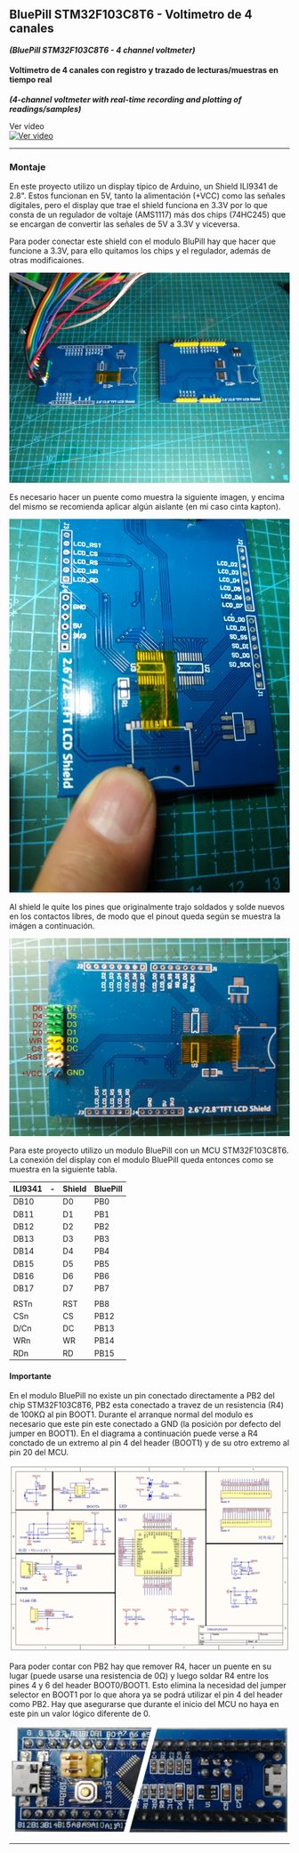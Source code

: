 ## BluePill STM32F103C8T6 - Voltimetro de 4 canales
***(BluePill STM32F103C8T6 - 4 channel voltmeter)***
#### Voltimetro de 4 canales con registro y trazado de lecturas/muestras en tiempo real
***(4-channel voltmeter with real-time recording and plotting of readings/samples)***

Ver video  
[![Ver video](https://img.youtube.com/vi/DioO7w2Ja70/0.jpg)](https://www.youtube.com/watch?v=DioO7w2Ja70)

------------

### Montaje

En este proyecto utilizo un display típico de Arduino, un Shield ILI9341 de 2.8". Estos funcionan en 5V, tanto la alimentación (+VCC) como las señales digitales, pero el display que trae el shield funciona en 3.3V por lo que consta de un regulador de voltaje (AMS1117) más dos chips (74HC245) que se encargan de convertir las señales de 5V a 3.3V y viceversa.

Para poder conectar este shield con el modulo BluPill hay que hacer que funcione a 3.3V, para ello quitamos los chips y el regulador, además de otras modificaiones.

![](https://github.com/Arturrito63/4Channel-DVM/blob/main/Documents/Display%20ILI9341%20ante%20y%20despues.jpg)

Es necesario hacer un puente como muestra la siguiente imagen, y encima del mismo se recomienda aplicar algún aislante (en mi caso cinta kapton).

![](https://github.com/Arturrito63/4Channel-DVM/blob/main/Documents/ILI9341%203V3%20reset%20jumper.jpg)

Al shield le quite los pines que originalmente trajo soldados y solde nuevos en los contactos libres, de modo que el pinout queda según se muestra la imágen a continuación.

![](https://github.com/Arturrito63/4Channel-DVM/blob/main/Documents/ILI934%203V3%20pinout.jpg) 


Para este proyecto utilizo un modulo BluePill con un MCU STM32F103C8T6. La conexión del display con el modulo BluePill queda entonces como se muestra en la siguiente tabla.
 
| ILI9341 | - | Shield | BluePill |
| ------------ | ------------ | ------------ | ------------ |
|  DB10 |   | D0   | PB0  |
|  DB11 |   | D1   | PB1  |
|  DB12 |   | D2   | PB2  |
|  DB13 |   | D3   | PB3  |
|  DB14 |   | D4   | PB4  |
|  DB15 |   | D5   | PB5  |
|  DB16 |   | D6   | PB6  |
|  DB17 |   | D7   | PB7  |
|   |   |   |   |
|  RSTn |   | RST  | PB8  |
|  CSn |   | CS   | PB12  |
|  D/Cn |   | DC   | PB13  |
|  WRn |   | WR   | PB14  |
|  RDn |   | RD   | PB15  |

#### Importante

En el modulo BluePill no existe un pin conectado directamente a PB2 del chip STM32F103C8T6, PB2 esta conectado a travez de un resistencia (R4) de 100KΩ al pin BOOT1. Durante el arranque normal del modulo es necesario que este pin este conectado a GND (la posición por defecto del jumper en BOOT1). En el diagrama a continuación puede verse a R4 conctado de un extremo al pin 4 del header (BOOT1) y de su otro extremo al pin 20 del MCU.

[![](https://github.com/Arturrito63/4Channel-DVM/blob/main/Documents/BluePill%20diagram.png)](https://github.com/Arturrito63/4Channel-DVM/blob/main/Documents/STM32F103-Blue-Pill.pdf)


Para poder contar con PB2 hay que remover R4, hacer un puente en su lugar (puede usarse una resistencia de 0Ω) y luego soldar R4 entre los pines 4 y 6 del header BOOT0/BOOT1. Esto elimina la necesidad del jumper selector en BOOT1 por lo que ahora ya se podrá utilizar el pin 4 del header como PB2. Hay que asegurarse que durante el inicio del MCU no haya en este pin un valor lógico diferente de 0. 

![](https://github.com/Arturrito63/4Channel-DVM/blob/main/Documents/BluePill_front_%26_back_pcb.jpg)


------------
